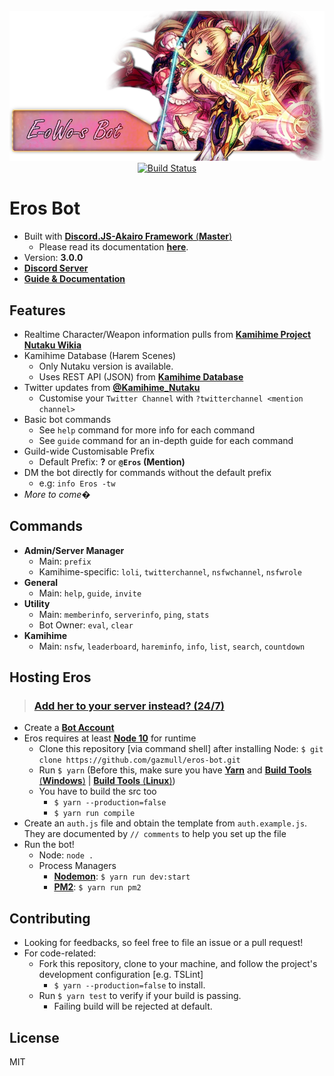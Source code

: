 <div align="center">
  <br />
    <a href="http://addbot.thegzm.space"><img src="エロース.webp" width="940px" alt="eros banner" /></a>
  <br />
    <a href="https://travis-ci.org/gazmull/eros-bot"><img src="https://travis-ci.org/gazmull/eros-bot.svg?branch=master" alt="Build Status" /></a>
</div>

# Eros Bot
- Built with [**Discord.JS-Akairo Framework** (**Master**)](https://github.com/1computer1/discord-akairo)
  - Please read its documentation [**here**](https://1computer1.github.io/discord-akairo/master).
- Version: **3.0.0**
- [**Discord Server**](http://thegzm.space)
- [**Guide & Documentation**](https://docs.thegzm.space/eros-bot)

## Features
- Realtime Character/Weapon information pulls from [**Kamihime Project Nutaku Wikia**](https://kamihime-project.fandom.com)
- Kamihime Database (Harem Scenes)
  - Only Nutaku version is available.
  - Uses REST API (JSON) from [**Kamihime Database**](https://github.com/gazmull/kamihime-database)
- Twitter updates from [**@Kamihime_Nutaku**](https://twitter.com/kamihime_nutaku)
  - Customise your `Twitter Channel` with `?twitterchannel <mention channel>`
- Basic bot commands
  - See `help` command for more info for each command
  - See `guide` command for an in-depth guide for each command
- Guild-wide Customisable Prefix
  - Default Prefix: **?** or **`@Eros` (Mention)**
- DM the bot directly for commands without the default prefix
  - e.g: `info Eros -tw`
- *More to come�*

## Commands
- **Admin/Server Manager**
  - Main: `prefix`
  - Kamihime-specific: `loli`, `twitterchannel`, `nsfwchannel`, `nsfwrole`
- **General**
  - Main: `help`, `guide`, `invite`
- **Utility**
  - Main: `memberinfo`, `serverinfo`, `ping`, `stats`
  - Bot Owner: `eval`, `clear`
- **Kamihime**
  - Main: `nsfw`, `leaderboard`, `hareminfo`, `info`, `list`, `search`, `countdown`

## Hosting Eros
> ### [Add her to your server instead? (24/7)](http://addbot.thegzm.space)

- Create a [**Bot Account**](https://github.com/reactiflux/discord-irc/wiki/Creating-a-discord-bot-&-getting-a-token)
- Eros requires at least [**Node 10**](https://nodejs.org) for runtime
  - Clone this repository [via command shell] after installing Node: `$ git clone https://github.com/gazmull/eros-bot.git`
  - Run `$ yarn` (Before this, make sure you have [**Yarn**](https://yarnpkg.com/en/docs/getting-started) and [**Build Tools** (**Windows**)](https://github.com/felixrieseberg/windows-build-tools) | [**Build Tools** (**Linux**)](https://superuser.com/questions/352000/whats-a-good-way-to-install-build-essentials-all-common-useful-commands-on))
  - You have to build the src too
    - `$ yarn --production=false`
    - `$ yarn run compile`
- Create an `auth.js` file and obtain the template from `auth.example.js`. They are documented by `// comments` to help you set up the file
- Run the bot!
  - Node: `node .`
  - Process Managers
    - [**Nodemon**](https://github.com/remy/nodemon): `$ yarn run dev:start`
    - [**PM2**](https://github.com/Unitech/pm2): `$ yarn run pm2`

## Contributing
- Looking for feedbacks, so feel free to file an issue or a pull request!
- For code-related:
    - Fork this repository, clone to your machine, and follow the project's development configuration [e.g. TSLint]
      - `$ yarn --production=false` to install.
    - Run `$ yarn test` to verify if your build is passing.
      - Failing build will be rejected at default.

## License
  MIT

